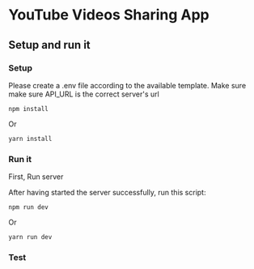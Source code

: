 # YouTube Videos Sharing App
## Setup and run it
### Setup

Please create a .env file according to the available template.
Make sure make sure API_URL is the correct server's url

```shell script
npm install
```
Or

```shell script
yarn install
```

### Run it

First, Run server 

After having started the server successfully, run this script:

```shell script
npm run dev
```
Or

```shell script
yarn run dev
```

### Test